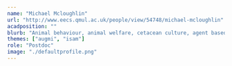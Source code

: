 ```yaml
---
name: "Michael Mcloughlin"
url: "http://www.eecs.qmul.ac.uk/people/view/54748/michael-mcloughlin"
acadposition: ""
blurb: "Animal behaviour, animal welfare, cetacean culture, agent based modelling, audio signal processing"
themes: ["augmi", "isam"]
role: "Postdoc"
image: "./defaultprofile.png"
---
```


